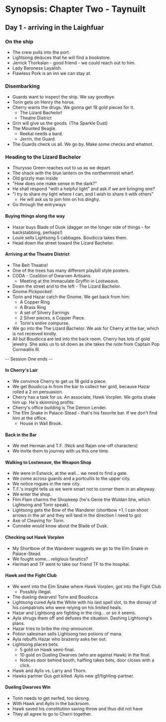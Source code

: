 # Synopsis: Chapter Two - Taynuilt

## Day 1 - arriving in the Laighfuar 


### On the ship
- The crew pulls into the port. 
- Lightsong deduces that he will find a bookstore.
- Jerrick Thorkalan - good friend - we could reach out to him. 
- Lady Baroness Layalish.
- Flawless Pork is an inn we can stay at.

### Disembarking
- Guards want to inspect the ship. We say goodbye.
- Torin gets on Henry the horse.
- Cherry wants the drugs. We gonna get 18 gold pieces for it.
    - The Lizard Bachelor! 
    - Theatre District
- Grin will give us the goods. (The Sparkle Dust)
- The Mounted Beagle.
    - Reekal needs a bard.
    - Jerrin, the Guard.
- The Guards check us all. We go by. Make some checks and whatnot.

### Heading to the Lizard Bachelor
- Thurysso Green reaches out to us as we depart.
- The shack with the blue lantern on the northernmost wharf.
- Old grizzly man inside
- "How does one make sense in the dark?"
- He shall respond "with a helpful light" and ask if we are bringing one?
- "I try to share my light where I can, and I wish to share it with others"
    - He will ask us to join him on his dinghy.
- Go through the entryways

#### Buying things along the way
- Hazar buys Blade of Dusk (dagger on the longer side of things - for backstabbing, perhaps!)
- Louie sells Lightsong 5 cabbages. Boudicca takes them.
- Head down the street toward the Lizard Bachelor.

#### Arriving at the Theatre District
- The Belt Theatre! 
- One of the trees has many different playbill style posters.
- CODA - Coalition of Dwarven Artisans.
    - Meeting at the Immaculate Gryffin in Lostweave.
- Down the street and to the left - The Lizard Bachelor.
- Gnome Pickpocket!
- Torin and Hazar catch the Gnome. We get back from him:
    - A Copper Ring
    - A Brass Ring
    - A set of Silvery Earrings
    - 2 Silver pieces, a Copper Piece.
    - Torin's entire coinpurse.
- We go into the The Lizard Bachelor. We ask for Cherry at the bar, which is not received kindly. 
- All but Boudicca are led into the back room. Cherry has lots of gold jewelry. She asks us to sit down as she takes the note from Captain Pop Cornwallis III.

-- Session One ends --

#### In Cherry's Lair

- We convince Cherry to get us 18 gold a piece.
- We get Boudicca in from the bar to collect her gold, because Hazar rolled a 2 on persuasion.
- Cherry has a task for us. An associate, Hawk Vorplen. We gotta shake him up. He's skimming profits. 
- Cherry's office building is The Demon Lender. 
- The Elm Snake in Palace-Stead - that's his favorite bar. If we don't find him at the office.
    - House in Wall Brook.

#### Back in the Bar

- We met Herman and T.F. (Nick and Rajan one-off characters)
- We invite them to journey with us this one time.

#### Walking to Lostweave, the Weapon Shop
- We were in Estwick, at the wall... we need to find a gate.
- We come across guards and a portcullis to the upper city.
- We notice rogues in the new city.
- T.F.'s insight tells us we were smart not to corner them in an alleyway.
- We enter the shop.
- Flim Flam charms the Shopkeep (he's Genie the Wuldan btw, which Lightsong and Torin speak).
- Lightsong gets the Bow of the Wanderer (shortbow +1, I can shoot arrows in the air and they will land in the direction I need to go)
- Axe of Cleaving for Torin.
- Cunneke would know about the Blade of Dusk. 

#### Checking out Hawk Vorplen

- My Shortbow of the Wanderer suggests we go to the Elm Snake in Palace-Stead.
- We fought some... religious fanatics?
- Herman and TF went to take our friend TF to the hospital.

#### Hawk and the Fight Club
- We went into the Elm Snake where Hawk Vorplen, got into the Fight Club
    - Possibly illegal. 
- The dueling dwarves! Torin and Boudicca.
- Lightsong cured Ayla the White with his last spell slot, to the dismay of his compatriots who were relying on his limited heals. 
- Hazar and Lightsong are fighting in the ring... or so it seems.
- Ayla shrugs them off and defuses the situation. Dashing Lightsong's plans.
- Hazar tries to bribe the ring-announcer. 
- Potion salesman sells Lightsong two potions of mana. 
- Ayla rebuffs Hazar who brazenly asks her out. 
- Lightsong places bets.
    - 5 gold on Hawk semi-final.
    - 10 gold on Dueling Dwarves (who are against Hawk) in the final. 
    - Notices door behind booth, halfling takes bets, door closes with a click. 
- Hawk and Aylis vs. Larry and Thorn.
- Hawks partner Gus got killed. Aylis new gf/fighting-partner.

#### Dueling Dwarves Win
- Torin needs to get nerfed, too skrong.
- With Hawk and Aylis in the backroom.
- Hawk saved his constitution saving throw and thus did not have 
- They all agree to go to Cherri together.


